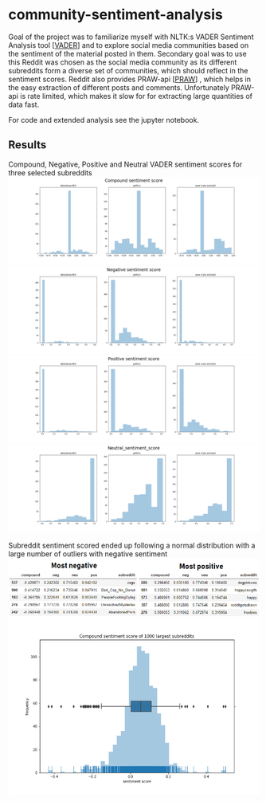 # community-sentiment-analysis

Goal of the project was to familiarize myself with NLTK:s VADER Sentiment Analysis tool
[[VADER](https://github.com/cjhutto/vaderSentiment)] 
and to explore social media communities based on the sentiment of the material posted in them.
Secondary goal was to use this 
Reddit was chosen as the social media community as its different subreddits 
form a diverse set of communities, which should reflect in the sentiment scores.
Reddit also provides PRAW-api [[PRAW](https://praw.readthedocs.io/en/latest/)]
, which helps in the easy extraction of different posts and comments. Unfortunately
PRAW-api is rate limited, which makes it slow for for extracting large quantities of
data fast. 

For code and extended analysis see the jupyter notebook.

## Results

Compound, Negative, Positive and Neutral VADER sentiment scores for
three selected subreddits
![Screenshot](pics/Compound_sentiment_score.png)
![Screenshot](pics/Negative_sentiment_score.png)
![Screenshot](pics/Positive_sentiment_score.png)
![Screenshot](pics/Neutral_sentiment_score.png)


Subreddit sentiment scored ended up following a normal distribution with a large number of outliers with negative sentiment
![Screenshot](pics\worst_and_best.PNG)
![Screenshot](pics/Compound_sentiment_score_of_1000_largest_subreddits.png)




